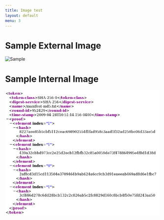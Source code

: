 ```yaml
---
title: Image test
layout: default
menu: 3
---
```


# Sample External Image

![Sample](http://www.sesync.org/sites/default/files/styles/featured_images/public/feature_image/workshop-feature.jpg)

# Sample Internal Image

![ACE Token](ace-token.png)
